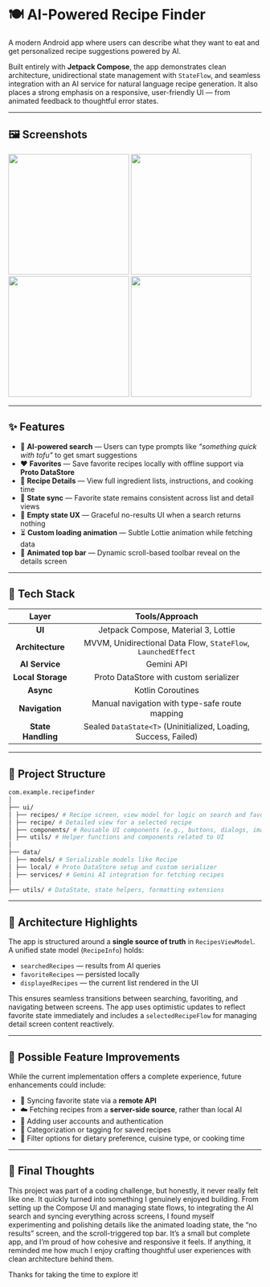 # 🍽️ AI-Powered Recipe Finder

A modern Android app where users can describe what they want to eat and get personalized recipe suggestions powered by AI.

Built entirely with **Jetpack Compose**, the app demonstrates clean architecture, unidirectional state management with `StateFlow`, and seamless integration with an AI service for natural language recipe generation. It also places a strong emphasis on a responsive, user-friendly UI — from animated feedback to thoughtful error states.

---

## 🖼️ Screenshots

<p float="left">
  <img src=".mockups/details.png" width="240" />
  <img src="screenshots/no_results.png" width="240" />
  <img src="screenshots/loading.png" width="240" />
  <img src="screenshots/details_scroll.png" width="240" />
</p>

---

## ✨ Features

- 🔎 **AI-powered search** — Users can type prompts like _"something quick with tofu"_ to get smart suggestions
- ❤️ **Favorites** — Save favorite recipes locally with offline support via **Proto DataStore**
- 📱 **Recipe Details** — View full ingredient lists, instructions, and cooking time
- 🔄 **State sync** — Favorite state remains consistent across list and detail views
- 💬 **Empty state UX** — Graceful no-results UI when a search returns nothing
- ⏳ **Custom loading animation** — Subtle Lottie animation while fetching data
- 🧭 **Animated top bar** — Dynamic scroll-based toolbar reveal on the details screen

---

## 🧠 Tech Stack


| **Layer**           | **Tools/Approach**                                     |
|:-------------------:|:------------------------------------------------------:|
| **UI**              | Jetpack Compose, Material 3, Lottie                    |
| **Architecture**    | MVVM, Unidirectional Data Flow, `StateFlow`, `LaunchedEffect` |
| **AI Service**      | Gemini API                                             |
| **Local Storage**   | Proto DataStore with custom serializer                |
| **Async**           | Kotlin Coroutines                                      |
| **Navigation**      | Manual navigation with type-safe route mapping        |
| **State Handling**  | Sealed `DataState<T>` (Uninitialized, Loading, Success, Failed) |

---

## 📁 Project Structure
```bash
com.example.recipefinder
│
├── ui/
│ ├── recipes/ # Recipe screen, view model for logic on search and favorite
│ ├── recipe/ # Detailed view for a selected recipe
│ ├── components/ # Reusable UI components (e.g., buttons, dialogs, image loaders)
│ ├── utils/ # Helper functions and components related to UI
│
├── data/
│ ├── models/ # Serializable models like Recipe
│ ├── local/ # Proto DataStore setup and custom serializer
│ ├── services/ # Gemini AI integration for fetching recipes
│
├── utils/ # DataState, state helpers, formatting extensions
```
---

## 🧩 Architecture Highlights

The app is structured around a **single source of truth** in `RecipesViewModel`. A unified state model (`RecipeInfo`) holds:

- `searchedRecipes` — results from AI queries  
- `favoriteRecipes` — persisted locally  
- `displayedRecipes` — the current list rendered in the UI  

This ensures seamless transitions between searching, favoriting, and navigating between screens. The app uses optimistic updates to reflect favorite state immediately and includes a `selectedRecipeFlow` for managing detail screen content reactively.

---

## 🔮 Possible Feature Improvements

While the current implementation offers a complete experience, future enhancements could include:

- 📡 Syncing favorite state via a **remote API**
- ☁️ Fetching recipes from a **server-side source**, rather than local AI
- 🔐 Adding user accounts and authentication
- 🧾 Categorization or tagging for saved recipes
- 🎯 Filter options for dietary preference, cuisine type, or cooking time

---

## 🚀 Final Thoughts

This project was part of a coding challenge, but honestly, it never really felt like one. It quickly turned into something I genuinely enjoyed building.
From setting up the Compose UI and managing state flows, to integrating the AI search and syncing everything across screens, I found myself experimenting and polishing details like the animated loading state, the “no results” screen, and the scroll-triggered top bar.
It’s a small but complete app, and I’m proud of how cohesive and responsive it feels. If anything, it reminded me how much I enjoy crafting thoughtful user experiences with clean architecture behind them.

Thanks for taking the time to explore it!
